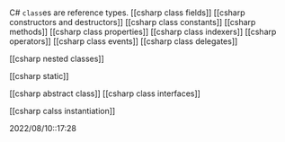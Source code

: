# 
C# `class`es are reference types.
[[csharp class fields]]
[[csharp constructors and destructors]]
[[csharp class constants]]
[[csharp methods]]
[[csharp class properties]]
[[csharp class indexers]]
[[csharp operators]]
[[csharp class events]]
[[csharp class delegates]]

[[csharp nested classes]]


[[csharp static]]

[[csharp abstract class]]
[[csharp class interfaces]]


[[csharp calss instantiation]]


2022/08/10::17:28
